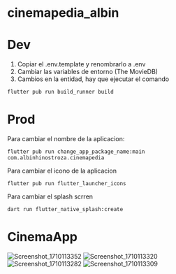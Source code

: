 # cinemapedia_albin


# Dev

1. Copiar el .env.template y renombrarlo a .env
2. Cambiar las variables de entorno (The MovieDB)
3. Cambios en la entidad, hay que ejecutar el comando

```
flutter pub run build_runner build
```
# Prod
Para cambiar el nombre de la aplicacion:
```
flutter pub run change_app_package_name:main com.albinhinostroza.cinemapedia
```

Para cambiar el icono de la aplicacion
```
flutter pub run flutter_launcher_icons
```

Para cambiar el splash scrren
```
dart run flutter_native_splash:create
```

# CinemaApp
![Screenshot_1710113352](https://github.com/albinrk10/CinemaApp/assets/79820950/cc17938c-a230-4feb-ad12-1f1685c69af9)
![Screenshot_1710113320](https://github.com/albinrk10/CinemaApp/assets/79820950/7d4e4fde-3963-4827-bde9-63363d0dc45a)
![Screenshot_1710113282](https://github.com/albinrk10/CinemaApp/assets/79820950/bcfd2f67-c72b-4841-b93b-5482750101e6)
![Screenshot_1710113309](https://github.com/albinrk10/CinemaApp/assets/79820950/3ff6bc47-a617-4676-9aba-c15151ad09d0)
